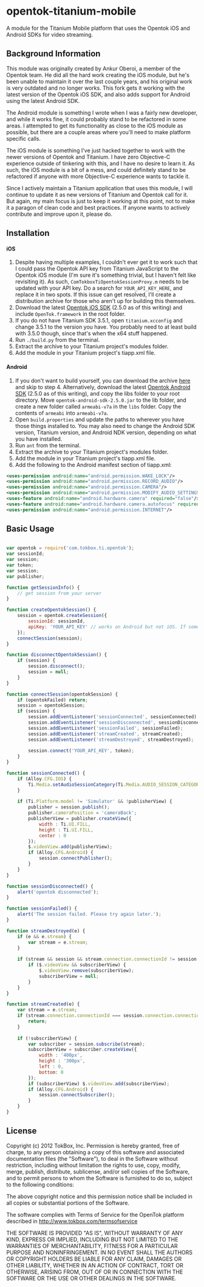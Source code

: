 # opentok-titanium-mobile

A module for the Titanium Mobile platform that uses the Opentok iOS and Android SDKs for video streaming.

## Background Information

This module was originally created by Ankur Oberoi, a member of the Opentok team. He did all the hard work creating the iOS module, but he's been unable to maintain it over the last couple years, and his original work is very outdated and no longer works. This fork gets it working with the latest version of the Opentok iOS SDK, and also adds support for Android using the latest Android SDK.

The Android module is something I wrote when I was a fairly new developer, and while it works fine, it could probably stand to be refactored in some areas. I attempted to get its functionality as close to the iOS module as possible, but there are a couple areas where you'll need to make platform specific calls.

The iOS module is something I've just hacked together to work with the newer versions of Opentok and Titanium. I have zero Objective-C experience outside of tinkering with this, and I have no desire to learn it. As such, the iOS module is a bit of a mess, and could definitely stand to be refactored if anyone with more Objective-C experience wants to tackle it.

Since I actively maintain a Titanium application that uses this module, I will continue to update it as new versions of Titanium and Opentok call for it. But again, my main focus is just to keep it working at this point, not to make it a paragon of clean code and best practices. If anyone wants to actively contribute and improve upon it, please do.

## Installation

#### iOS

1. Despite having multiple examples, I couldn't ever get it to work such that I could pass the Opentok API key from Titanium JavaScript to the Opentok iOS module (I'm sure it's something trivial, but I haven't felt like revisiting it). As such, `ComTokboxTiOpentokSessionProxy.m` needs to be updated with your API key. Do a search for `YOUR_API_KEY_HERE`, and replace it in two spots. If this issue can get resolved, I'll create a distribution archive for those who aren't up for building this themselves.
2. Download the latest [Opentok iOS SDK](https://tokbox.com/opentok/libraries/client/ios/) (2.5.0 as of this writing) and include `OpenTok.framework` in the root folder.
3. If you do not have Titanium SDK 3.5.1, open `titanium.xcconfig` and change 3.5.1 to the version you have. You probably need to at least build with 3.5.0 though, since that's when the x64 stuff happened.
4. Run `./build.py` from the terminal.
5. Extract the archive to your Titanium project's modules folder.
6. Add the module in your Titanium project's tiapp.xml file.

#### Android

1. If you don't want to build yourself, you can download the archive [here](https://github.com/jwcao/opentok-titanium/releases/download/v1.0.0_Android/com.tokbox.ti.opentok-android-1.0.0.zip) and skip to step 4. Alternatively, download the latest [Opentok Android SDK](https://tokbox.com/opentok/libraries/client/android/) (2.5.0 as of this writing), and copy the libs folder to your root directory. Move `opentok-android-sdk-2.5.0.jar` to the lib folder, and create a new folder called `armeabi-v7a` in the `libs` folder. Copy the contents of `armeabi` into `armeabi-v7a`.
2. Open `build.properties` and update the paths to wherever you have those things installed to. You may also need to change the Android SDK version, Titanium version, and Android NDK version, depending on what you have installed.
3. Run `ant` from the terminal.
4. Extract the archive to your Titanium project's modules folder.
5. Add the module in your Titanium project's tiapp.xml file.
6. Add the following to the Android manifest section of tiapp.xml:
```xml
<uses-permission android:name="android.permission.WAKE_LOCK"/>
<uses-permission android:name="android.permission.RECORD_AUDIO"/>
<uses-permission android:name="android.permission.CAMERA"/>
<uses-permission android:name="android.permission.MODIFY_AUDIO_SETTINGS"/>
<uses-feature android:name="android.hardware.camera" required="false"/>
<uses-feature android:name="android.hardware.camera.autofocus" required="false"/>
<uses-permission android:name="android.permission.INTERNET"/>
```

## Basic Usage

```javascript

var opentok = require('com.tokbox.ti.opentok');
var sessionId;
var session;
var token;
var session;
var publisher;

function getSessionInfo() {
	// get session from your server
}

function createOpentokSession() {
	session = opentok.createSession({
		sessionId: sessionId,
		apiKey: 'YOUR_API_KEY' // works on Android but not iOS. If someone can fix that'd be great.
	});
	connectSession(session);
}

function disconnectOpentokSession() {
	if (session) {
		session.disconnect();
		session = null;
	}
}

function connectSession(opentokSession) {
	if (opentokFailed) return;
	session = opentokSession;
	if (session) {
		session.addEventListener('sessionConnected', sessionConnected);
		session.addEventListener('sessionDisconnected', sessionDisconnected);
		session.addEventListener('sessionFailed', sessionFailed);
		session.addEventListener('streamCreated', streamCreated);
		session.addEventListener('streamDestroyed', streamDestroyed);
		
		session.connect('YOUR_API_KEY', token);
	}
}

function sessionConnected() {
	if (Alloy.CFG.IOS) {
		Ti.Media.setAudioSessionCategory(Ti.Media.AUDIO_SESSION_CATEGORY_PLAY_AND_RECORD); // when done set back to Ti.Media.AUDIO_SESSION_CATEGORY_PLAYBACK
	}
	
	if (Ti.Platform.model != 'Simulator' && !publisherView) {
		publisher = session.publish();
		publisher.cameraPosition = 'cameraBack';
		publisherView = publisher.createView({
			width : Ti.UI.FILL,
			height : Ti.UI.FILL,
			center : 0
		});
		$.videoView.add(publisherView);
		if (Alloy.CFG.Android) {
			session.connectPublisher();
		}
	}
}

function sessionDisconnected() {
	alert('opentok disconnected');
}

function sessionFailed() {
	alert('The session failed. Please try again later.');
}

function streamDestroyed(e) {
	if (e && e.stream) {
		var stream = e.stream;
	}
	
	if (stream && session && stream.connection.connectionId != session.connection.connectionId) {
		if ($.videoView && subscriberView) {
			$.videoView.remove(subscriberView);
			subscriberView = null;
		}
	}
}

function streamCreated(e) {
	var stream = e.stream;
	if (stream.connection.connectionId === session.connection.connectionId) {
		return;
	}
	
	if (!subscriberView) {
		var subscriber = session.subscribe(stream);
		subscriberView = subscriber.createView({
			width : '400px',
			height : '300px',
			left : 0,
			bottom: 0
		});
		if (subscriberView) $.videoView.add(subscriberView);
		if (Alloy.CFG.Android) {
			session.connectSubscriber();
		}
	}
}

```

## License

Copyright (c) 2012 TokBox, Inc.
Permission is hereby granted, free of charge, to any person obtaining a copy of
this software and associated documentation files (the "Software"), to deal in 
the Software without restriction, including without limitation the rights to 
use, copy, modify, merge, publish, distribute, sublicense, and/or sell copies 
of the Software, and to permit persons to whom the Software is furnished to do 
so, subject to the following conditions:

The above copyright notice and this permission notice shall be included in all 
copies or substantial portions of the Software.

The software complies with Terms of Service for the OpenTok platform described 
in http://www.tokbox.com/termsofservice

THE SOFTWARE IS PROVIDED "AS IS", WITHOUT WARRANTY OF ANY KIND, EXPRESS OR 
IMPLIED, INCLUDING BUT NOT LIMITED TO THE WARRANTIES OF MERCHANTABILITY, 
FITNESS FOR A PARTICULAR PURPOSE AND NONINFRINGEMENT. IN NO EVENT SHALL THE 
AUTHORS OR COPYRIGHT HOLDERS BE LIABLE FOR ANY CLAIM, DAMAGES OR OTHER 
LIABILITY, WHETHER IN AN ACTION OF CONTRACT, TORT OR OTHERWISE, ARISING FROM, 
OUT OF OR IN CONNECTION WITH THE SOFTWARE OR THE USE OR OTHER DEALINGS IN THE 
SOFTWARE.

